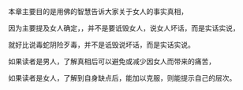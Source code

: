 本章主要目的是用佛的智慧告诉大家关于女人的事实真相，

因为主要提及女人确定，，并不是要诋毁女人，说女人坏话，而是实话实说，

就好比说毒蛇阴险歹毒，并不是诋毁说坏话，而是实话实说。

如果读者是男人，了解真相后可以避免或减少因女人而带来的痛苦，

如果读者是女人，了解到自身缺点后，能加以克服，则能提示自己的层次。